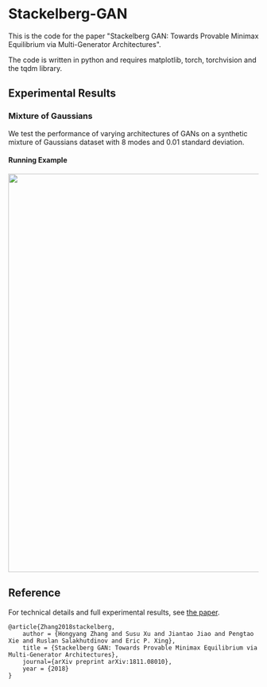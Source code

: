 # Stackelberg-GAN
This is the code for the paper "Stackelberg GAN: Towards Provable Minimax Equilibrium via Multi-Generator Architectures".

The code is written in python and requires matplotlib, torch, torchvision and the tqdm library.

## Experimental Results

### Mixture of Gaussians

We test the performance of varying architectures of GANs on a synthetic mixture of Gaussians dataset with 8 modes and 0.01 standard deviation.

#### Running Example
<p align="center">
    <img src="example.png" width="800"\>
</p>

## Reference
For technical details and full experimental results, see [the paper](https://arxiv.org/abs/1811.08010).
```
@article{Zhang2018stackelberg, 
	author = {Hongyang Zhang and Susu Xu and Jiantao Jiao and Pengtao Xie and Ruslan Salakhutdinov and Eric P. Xing}, 
	title = {Stackelberg GAN: Towards Provable Minimax Equilibrium via Multi-Generator Architectures}, 
	journal={arXiv preprint arXiv:1811.08010},
	year = {2018}
}
